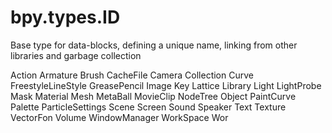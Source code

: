 # bpy.types.ID

Base type for data-blocks, defining a unique name, linking from other libraries and garbage collection

Action
Armature
Brush
CacheFile
Camera
Collection
Curve
FreestyleLineStyle
GreasePencil
Image
Key
Lattice
Library
Light
LightProbe
Mask
Material
Mesh
MetaBall
MovieClip
NodeTree
Object
PaintCurve
Palette
ParticleSettings
Scene
Screen
Sound
Speaker
Text
Texture
VectorFon
Volume
WindowManager
WorkSpace
Wor
